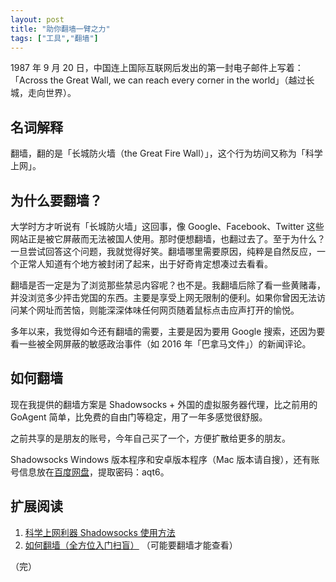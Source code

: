 ```yaml
---
layout: post
title: "助你翻墙一臂之力"
tags: ["工具","翻墙"]
---
```


1987 年 9 月 20 日，中国连上国际互联网后发出的第一封电子邮件上写着：「Across the Great Wall, we can reach every corner in the world」（越过长城，走向世界）。

## 名词解释

翻墙，翻的是「长城防火墙（the Great Fire Wall）」，这个行为坊间又称为「科学上网」。

## 为什么要翻墙？

大学时方才听说有「长城防火墙」这回事，像 Google、Facebook、Twitter 这些网站正是被它屏蔽而无法被国人使用。那时便想翻墙，也翻过去了。至于为什么？一旦尝试回答这个问题，我就觉得好笑。翻墙哪里需要原因，纯粹是自然反应，一个正常人知道有个地方被封闭了起来，出于好奇肯定想凑过去看看。

翻墙是否一定是为了浏览那些禁忌内容呢？也不是。我翻墙后除了看一些黄赌毒，并没浏览多少抨击党国的东西。主要是享受上网无限制的便利。如果你曾因无法访问某个网址而苦恼，则能深深体味任何网页随着鼠标点击应声打开的愉悦。

多年以来，我觉得如今还有翻墙的需要，主要是因为要用 Google 搜索，还因为要看一些被全网屏蔽的敏感政治事件（如 2016 年「巴拿马文件」）的新闻评论。

## 如何翻墙

现在我提供的翻墙方案是 Shadowsocks + 外国的虚拟服务器代理，比之前用的 GoAgent 简单，比免费的自由门等稳定，用了一年多感觉很舒服。

之前共享的是朋友的账号，今年自己买了一个，方便扩散给更多的朋友。

Shadowsocks Windows 版本程序和安卓版本程序（Mac 版本请自搜），还有账号信息放在[百度网盘](https://pan.baidu.com/s/1dEQ7aWL)，提取密码：aqt6。

## 扩展阅读

1. [科学上网利器 Shadowsocks 使用方法](https://ttt.tt/150/)
1. [如何翻墙（全方位入门扫盲）](https://program-think.blogspot.com/2009/05/how-to-break-through-gfw.html) （可能要翻墙才能查看）

（完）